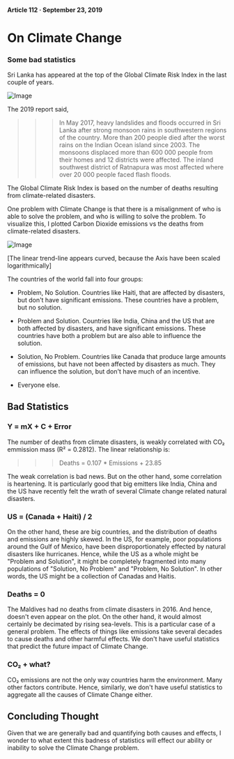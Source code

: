#### Article 112 · September 23, 2019

# On Climate Change

### Some bad statistics

Sri Lanka has appeared at the top of the Global Climate Risk Index in the last couple of years.

![Image](https://cdn-images-1.medium.com/max/800/1*2aavchp5nJ3DELQh6_SK0g.jpeg)

The 2019 report said,

>>> In May 2017, heavy landslides and floods occurred in Sri Lanka after strong monsoon rains in southwestern regions of the country. More than 200 people died after the worst rains on the Indian Ocean island since 2003. The monsoons displaced more than 600 000 people from their homes and 12 districts were affected. The inland southwest district of Ratnapura was most affected where over 20 000 people faced flash floods.

The Global Climate Risk Index is based on the number of deaths resulting from climate-related disasters.

One problem with Climate Change is that there is a misalignment of who is able to solve the problem, and who is willing to solve the problem. To visualize this, I plotted Carbon Dioxide emissions vs the deaths from climate-related disasters.

![Image](https://cdn-images-1.medium.com/max/800/1*O2_h0fPMPPrEujC1CRDMEA.png)

[The linear trend-line appears curved, because the Axis have been scaled logarithmically]

The countries of the world fall into four groups:

* Problem, No Solution. Countries like Haiti, that are affected by disasters, but don't have significant emissions. These countries have a problem, but no solution.

* Problem and Solution. Countries like India, China and the US that are both affected by disasters, and have significant emissions. These countries have both a problem but are also able to influence the solution.

* Solution, No Problem. Countries like Canada that produce large amounts of emissions, but have not been affected by disasters as much. They can influence the solution, but don't have much of an incentive.

* Everyone else.

## Bad Statistics

### Y = mX + C + Error

The number of deaths from climate disasters, is weakly correlated with CO₂ emmission mass (R² = 0.2812). The linear relationship is:

>>> Deaths = 0.107 * Emissions + 23.85

The weak correlation is bad news. But on the other hand, some correlation is heartening. It is particularly good that big emitters like India, China and the US have recently felt the wrath of several Climate change related natural disasters.

### US = (Canada + Haiti) / 2

On the other hand, these are big countries, and the distribution of deaths and emissions are highly skewed. In the US, for example, poor populations around the Gulf of Mexico, have been disproportionately effected by natural disasters like hurricanes. Hence, while the US as a whole might be "Problem and Solution", it might be completely fragmented into many populations of "Solution, No Problem" and "Problem, No Solution". In other words, the US might be a collection of Canadas and Haitis.

### Deaths = 0

The Maldives had no deaths from climate disasters in 2016. And hence, doesn't even appear on the plot. On the other hand, it would almost certainly be decimated by rising sea-levels. This is a particular case of a general problem. The effects of things like emissions take several decades to cause deaths and other harmful effects. We don't have useful statistics that predict the future impact of Climate Change.

### CO₂ + what?

CO₂ emissions are not the only way countries harm the environment. Many other factors contribute. Hence, similarly, we don't have useful statistics to aggregate all the causes of Climate Change either.

## Concluding Thought

Given that we are generally bad and quantifying both causes and effects, I wonder to what extent this badness of statistics will effect our ability or inability to solve the Climate Change problem.